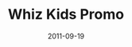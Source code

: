 ---
layout: media
category: media
title: "Whiz Kids Promo"
date: 2011-09-19
description: "Whiz Kids Promo 2011"
video: "https://s3.amazonaws.com/crossroadsvideomessages/whizkids_2011.mp4"
video-poster: "https://www.crossroads.net/uploadedfiles/whizkid_still.jpg"
---